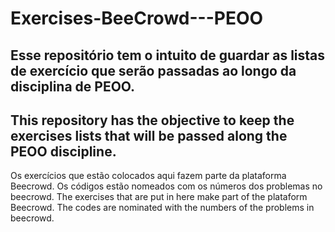 # Exercises-BeeCrowd---PEOO
## Esse repositório tem o intuito de guardar as listas de exercício que serão passadas ao longo da disciplina de PEOO. 
## This repository has the objective to keep the exercises lists that will be passed along the PEOO discipline.

Os exercícios que estão colocados aqui fazem parte da plataforma Beecrowd. Os códigos estão nomeados com os números dos problemas no beecrowd.
The exercises that are put in here make part of the plataform Beecrowd. The codes are nominated with the numbers of the problems in beecrowd.

